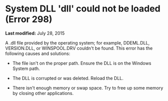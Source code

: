
# System DLL 'dll' could not be loaded (Error 298)

 **Last modified:** July 28, 2015

A .dll file provided by the operating system; for example, DDEML.DLL, VERSION.DLL, or WINSPOOL.DRV couldn't be found. This error has the following causes and solutions:




- The file isn't on the proper path. Ensure the DLL is on the Windows System path.
    
- The DLL is corrupted or was deleted. Reload the DLL.
    
- There isn't enough memory or swap space. Try to free up some memory by closing other applications.
    

